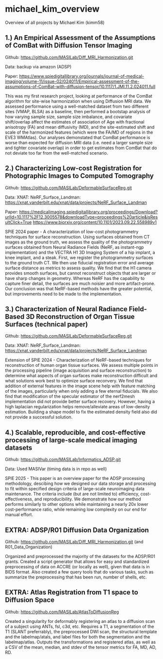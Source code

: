 # michael_kim_overview
Overview of all projects by Michael Kim (kimm58)



## 1.) An Empirical Assessment of the Assumptions of ComBat with Diffusion Tensor Imaging

Github: https://github.com/MASILab/Diff_MRI_Harmonization.git

Data: backup via amazon (ADSP)

Paper: https://www.spiedigitallibrary.org/journals/journal-of-medical-imaging/volume-11/issue-02/024011/Empirical-assessment-of-the-assumptions-of-ComBat-with-diffusion-tensor/10.1117/1.JMI.11.2.024011.full

This was my first research project, looking at performance of the ComBat algorithm for site-wise harmonization when using Diffusion MRI data. We assessed performance using a well-matched dataset from two different sites (VMAP, BLSA) as a baseline, then performed a bootstap analysis of how varying sample size, sample size imbalance, and covariate shift/overlap affect the estimates of association of Age with fractional anisotropy (FA) and mean diffusivity (MD), and the site-estimated shift and scale of the harmonized features (which were the FA/MD of regions in the EVE3 WMAtlas). Our analyses demonstated that ComBat performance is worse than expected for diffusion MRI data (i.e. need a larger sample size and tighter covariate overlap) in order to get estimates from ComBat that do not deviate too far from the well-matched scenario. 


## 2.) Characterizing Low-cost Registration for Photographic Images to Computed Tomography

Github: https://github.com/MASILab/DeformableSurfaceReg.git

Data: XNAT: NeRF_Surface_Landman: https://xnat.vanderbilt.edu/xnat/data/projects/NeRF_Surface_Landman

Paper: https://medicalimaging.spiedigitallibrary.org/proceedings/Download?urlId=10.1117%2F12.3005578&downloadType=proceedings%20article&isResultClick=True
https://www.biorxiv.org/content/10.1101/2023.09.22.558989v1


SPIE 2024 paper - A characterization of low-cost photogrammetry techniques for surface reconstruction. Using surfaces obtained from CT images as the ground truth, we assess the quality of the photogrammetry surfaces obtained from Neural Radiance Fields (NeRF, as instant-ngp implementation) and the VECTRA H1 3D Imaging System of a hip implant, a knee implant, and a steak.  First, we register the photogrammetry surfaces to the ground truth CT. We then use fiducial registration error and average surface distance as metrics to assess quality. We find that the H1 camera provides smooth surfaces, but cannot reconstruct objects that are larger or have sharp changes in geometry. Whereas NeRF has the capability to capture finer detail, the surfaces are much noisier and more artifact-prone. Our conclusion was that NeRF-based methods have the greater potential, but improvements need to be made to the implementation.


## 3.) Characterization of Neural Radiance Field-Based 3D Reconstruction of Organ Tissue Surfaces (technical paper)

Github: https://github.com/MASILab/DeformableSurfaceReg.git

Data: XNAT: NeRF_Surface_Landman: https://xnat.vanderbilt.edu/xnat/data/projects/NeRF_Surface_Landman


Extension of SPIE 2024 - Characterization of NeRF-based techniques for reconstruction of human organ tissue surfaces. We assess multiple points in the processing pipeline (image acquisition and surface reconstruction) to determine what aspects of organ surfaces make reconstruction difficult and what solutions work best to optimize surface reconvery. We find that addition of external features in the image scene help with feature matching of the images, particularly when only adding a few eternal fiducials. We also find that modification of the specular estimator of the nerf2mesh implementation did not provide better surface recovery. However, having a high laplacian regularization helps remove/alleviate areas of low-density estimation. Building a shape model to fix the estimated density field also did not provide a successful solution.


## 4.) Scalable, reproducible, and cost-effective processing of large-scale medical imaging datasets

Github: https://github.com/MASILab/Informatics_ADSP.git

Data: Used MASIVar (timing data is in repo as well)

SPIE 2025 - This paper is an overview paper for the ADSP processing methodology, descibing how we designed our data storage and processing to fit within specified design criteria of large-scale neuroimaging data maintenance. The criteria include (but are not limited to) efficiency, cost-effectiveness, and reproducibility. We demonstrate how our method performs similarly to other options while maintaining a nearly 20x lower cost-performance ratio, while remaining low complexity on our end for manual effort.


## EXTRA: ADSP/R01 Diffusion Data Organization

Github: https://github.com/MASILab/Diff_MRI_Harmonization.git (and R01_Data_Organization)

Organized and preprocessed the majority of the datasets for the ADSP/R01 grants. Created a script generator that allows for easy and standardized preprocessing of data on ACCRE (or locally as well), given that data is in BIDS format. Also created a few query tools that do various tasks, such as summarize the preprocessing that has been run, number of shells, etc.

## EXTRA: Atlas Registration from T1 space to Diffusion Space

Github: https://github.com/MASILab/AtlasToDiffusionReg

Created a singularity for deformably registering an atlas to a diffusion scan of a subject using ANTs, fsl, c3d, etc. Requires a T1, a segmentation of the T1 (SLANT preferrably), the preprocessed DWI scan, the structural template and the labelmap/atals, and label files for both the segmentation and the labelmap/atlas. Outputs the transformations and registered atlas, as well as a CSV of the mean, median, and stdev of the tensor metrics for FA, MD, AD, RD.
